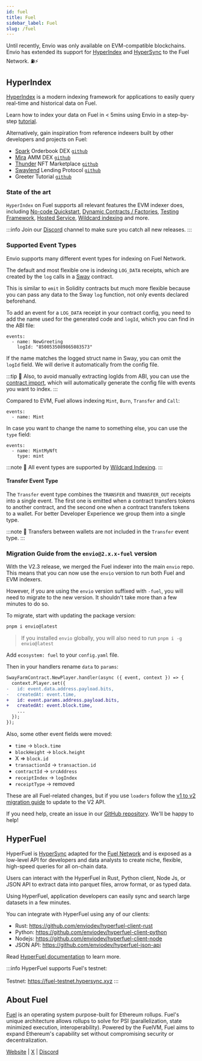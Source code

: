 ```yaml
---
id: fuel
title: Fuel
sidebar_label: Fuel
slug: /fuel
---
```


Until recently, Envio was only available on EVM-compatible blockchains. Envio has extended its support for [HyperIndex](https://docs.envio.dev/docs/HyperIndex/overview) and [HyperSync](https://docs.envio.dev/docs/HyperSync/overview) to the Fuel Network. ⛽⚡

## HyperIndex

[HyperIndex](../overview.md) is a modern indexing framework for applications to easily query real-time and historical data on Fuel. 

Learn how to index your data on Fuel in < 5mins using Envio in a step-by-step [tutorial](../Tutorials/tutorial-indexing-fuel.md).

Alternatively, gain inspiration from reference indexers built by other developers and projects on Fuel:

- [Spark](https://sprk.fi/) Orderbook DEX [`github`](https://github.com/compolabs/spark-envio-indexer)
- [Mira](https://mira.ly/) AMM DEX [`github`](https://github.com/mira-amm/mira-indexer)
- [Thunder](https://thundernft.market/) NFT Marketplace [`github`](https://github.com/ThunderFuel/thunder-indexer)
- [Swaylend](https://swaylend.com/) Lending Protocol [`github`](https://github.com/Swaylend/swaylend-monorepo/tree/develop/apps/indexer)
- Greeter Tutorial [`github`](https://github.com/enviodev/fuel-greeter)

### State of the art

`HyperIndex` on Fuel supports all relevant features the EVM indexer does, including [No-code Quickstart](/docs/HyperIndex/contract-import), [Dynamic Contracts / Factories](../Advanced/dynamic-contracts.md), [Testing Framework](/docs/HyperIndex/testing), [Hosted Service](../Hosted_Service/hosted-service.md), [Wildcard indexing](../Advanced/wildcard-indexing.mdx) and more.

:::info
Join our [Discord](https://discord.com/invite/gt7yEUZKeB) channel to make sure you catch all new releases.
:::

### Supported Event Types

Envio supports many different event types for indexing on Fuel Network.

The default and most flexible one is indexing `LOG_DATA` receipts, which are created by the `log` calls in a [Sway](https://docs.fuel.network/docs/sway/) contract.

This is similar to `emit` in Solidity contracts but much more flexible because you can pass any data to the Sway `log` function, not only events declared beforehand.

To add an event for a `LOG_DATA` receipt in your contract config, you need to add the name used for the generated code and `logId`, which you can find in the ABI file:

```
events:
  - name: NewGreeting
    logId: "8500535089865083573"
```

If the name matches the logged struct name in Sway, you can omit the `logId` field. We will derive it automatically from the config file.

:::tip
📖 Also, to avoid manually extracting logIds from ABI, you can use the [contract import](/docs/HyperIndex/contract-import), which will automatically generate the config file with events you want to index.
:::

Compared to EVM, Fuel allows indexing `Mint`, `Burn`, `Transfer` and `Call`:

```
events:
  - name: Mint
```

In case you want to change the name to something else, you can use the `type` field:

```
events:
  - name: MintMyNft
    type: mint
```

:::note
📖 All event types are supported by [Wildcard Indexing](/docs/HyperIndex/wildcard-indexing).
:::

#### Transfer Event Type

The `Transfer` event type combines the `TRANSFER` and `TRANSFER_OUT` receipts into a single event. The first one is emitted when a contract transfers tokens to another contract, and the second one when a contract transfers tokens to a wallet. For better Developer Experience we group them into a single type.

:::note
📖 Transfers between wallets are not included in the `Transfer` event type.
:::

### Migration Guide from the `envio@2.x.x-fuel` version

With the V2.3 release, we merged the Fuel indexer into the main `envio` repo. This means that you can now use the `envio` version to run both Fuel and EVM indexers.

However, if you are using the `envio` version suffixed with `-fuel`, you will need to migrate to the new version. It shouldn't take more than a few minutes to do so.

To migrate, start with updating the package version:

```bash
pnpm i envio@latest
```

> If you installed `envio` globally, you will also need to run `pnpm i -g envio@latest`

Add `ecosystem: fuel` to your `config.yaml` file.

Then in your handlers rename `data` to `params`:

```diff
SwayFarmContract.NewPlayer.handler(async ({ event, context }) => {
  context.Player.set({
-   id: event.data.address.payload.bits,
-   createdAt: event.time,
+   id: event.params.address.payload.bits,
+   createdAt: event.block.time,
    ...
  });
});
```

Also, some other event fields were moved:

- `time` -> `block.time`
- `blockHeight` -> `block.height`
- X => `block.id`
- `transactionId` -> `transaction.id`
- `contractId` -> `srcAddress`
- `receiptIndex` -> `logIndex`
- `receiptType` -> removed

These are all Fuel-related changes, but if you use `loaders` follow the [v1 to v2 migration guide](/docs/HyperIndex/migration-guide-v1-v2) to update to the V2 API.

If you need help, create an issue in our [GitHub repository](https://github.com/enviodev/hyperindex). We'll be happy to help!

## HyperFuel

HyperFuel is [HyperSync](/docs/HyperSync/overview) adapted for the [Fuel Network](https://fuel.network/) and is exposed as a low-level API for developers and data analysts to create niche, flexible, high-speed queries for all on-chain data.

Users can interact with the HyperFuel in Rust, Python client, Node Js, or JSON API to extract data into parquet files, arrow format, or as typed data.

Using HyperFuel, application developers can easily sync and search large datasets in a few minutes.

You can integrate with HyperFuel using any of our clients:

- Rust: https://github.com/enviodev/hyperfuel-client-rust
- Python: https://github.com/enviodev/hyperfuel-client-python
- Nodejs: https://github.com/enviodev/hyperfuel-client-node
- JSON API: https://github.com/enviodev/hyperfuel-json-api

Read [HyperFuel documentation](/docs/HyperSync/hyperfuel) to learn more.

:::info
HyperFuel supports Fuel's testnet: <br></br>
Testnet: https://fuel-testnet.hypersync.xyz
:::


## About Fuel

[Fuel](https://fuel.network/) is an operating system purpose-built for Ethereum rollups. Fuel's unique architecture allows rollups to solve for PSI (parallelization, state minimized execution, interoperability). Powered by the FuelVM, Fuel aims to expand Ethereum's capability set without compromising security or decentralization.

[Website](https://fuel.network/) | [X](https://twitter.com/fuel_network?lang=en) | [Discord](https://discord.com/invite/xfpK4Pe)
